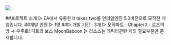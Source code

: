<img src="https://capsule-render.vercel.app/api?type=모양&color=yellow&height=20&section=header&text=It Takes Two&fontSize=40" />

##프로젝트 소개
▷ EA에서 유통한 It takes two를 언리얼엔진 5.3버전으로 모작한 게임입니다.
##개발 인원
▷ 1명
##▷ 개발 기간 : 3개
▷ 모작파트 : Chapter3 - 로즈의 방 → 우주로! 파트의 보스 MoonBaboon
▷ 리소스는 캐릭터관련 제외 필요부분만 존재합니다.
